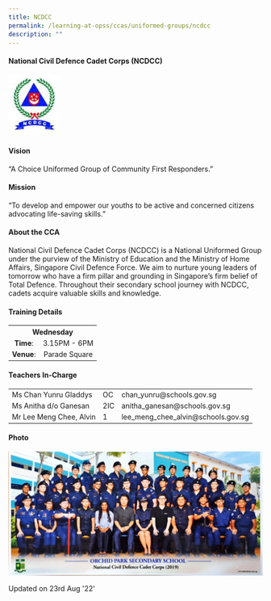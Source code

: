 ```yaml
---
title: NCDCC
permalink: /learning-at-opss/ccas/uniformed-groups/ncdcc
description: ""
---
```

<h4>National Civil Defence Cadet Corps (NCDCC)</h4>
<img style="width: 20%;" src="/images/ncdcc.jpg" />
<h4><strong>Vision</strong></h4>
<p>&ldquo;A Choice Uniformed Group of Community First Responders.&rdquo;</p>
<h4><strong>Mission</strong></h4>
<p>&ldquo;To develop and empower our youths to be active and concerned citizens advocating life-saving skills.&rdquo;</p>
<h4>About the CCA</h4>
<p>National Civil Defence Cadet Corps (NCDCC) is a National Uniformed Group under the purview of the Ministry of Education and the Ministry of Home Affairs, Singapore Civil Defence Force. We aim to nurture young leaders of tomorrow who have a firm pillar and grounding in Singapore&rsquo;s firm belief of Total Defence. Throughout their secondary school journey with NCDCC, cadets acquire valuable skills and knowledge.</p>
<h4>Training Details</h4>
<table>
<tbody>
<tr>
<th style="text-align: center;" colspan="2">Wednesday</th>
</tr>
<tr>
<td style="text-align: center;"><strong>Time</strong>:</td>
<td style="text-align: center;">3.15PM - 6PM</td>
</tr>
<tr>
<td style="text-align: center;"><strong>Venue</strong>:</td>
<td style="text-align: center;">Parade Square</td>
</tr>
</tbody>
</table>
<h4>Teachers In-Charge</h4>
<table>
<tbody>
<tr>
<td>Ms&nbsp;Chan Yunru Gladdys</td>
<td>OC</td>
<td>chan_yunru@schools.gov.sg</td>
</tr>
<tr>
<td>Ms Anitha d/o Ganesan</td>
<td>2IC</td>
<td>anitha_ganesan@schools.gov.sg</td>
</tr>
<tr>
<td>Mr Lee Meng Chee, Alvin</td>
<td>1</td>
<td>lee_meng_chee_alvin@schools.gov.sg</td>
</tr>
</tbody>
</table>
<h4>Photo</h4>
<img src="/images/ncdcc1.jpeg">
<p>Updated on 23rd Aug '22'</p>